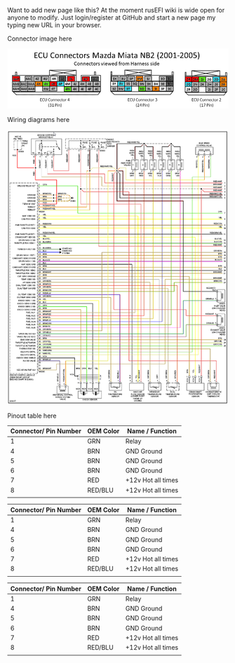 Want to add new page like this? At the moment rusEFI wiki is wide open for anyone to modify. Just login/register at GitHub and start a new page my typing new URL in your browser.


Connector image here

![Connector Face](Images/NB2_Miata_ECU_Connectors_Drawing_rusefi_harness.png)

Wiring diagrams here

![x](./OEM-Docs/Bmw/e39/1999_bmw_528_1.png)

Pinout table here

| Connector/ Pin Number | OEM Color | Name / Function | 
| --------------------- |------- |---------------- |
| 1 | GRN     | Relay      |
| 4 | BRN     | GND Ground |
| 5 | BRN     | GND Ground |
| 6 | BRN     | GND Ground |
| 7 | RED     | +12v Hot all times | 
| 8 | RED/BLU | +12v Hot all times | 
|   |         |           |


| Connector/ Pin Number | OEM Color | Name / Function | 
| --------------------- |------- |---------------- |
| 1 | GRN     | Relay      |
| 4 | BRN     | GND Ground |
| 5 | BRN     | GND Ground |
| 6 | BRN     | GND Ground |
| 7 | RED     | +12v Hot all times | 
| 8 | RED/BLU | +12v Hot all times | 
|   |         |           |


| Connector/ Pin Number | OEM Color | Name / Function | 
| --------------------- |------- |---------------- |
| 1 | GRN     | Relay      |
| 4 | BRN     | GND Ground |
| 5 | BRN     | GND Ground |
| 6 | BRN     | GND Ground |
| 7 | RED     | +12v Hot all times | 
| 8 | RED/BLU | +12v Hot all times | 
|   |         |           |

